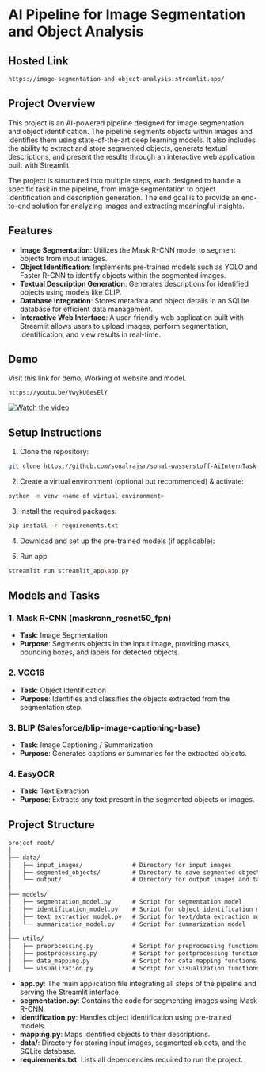 # AI Pipeline for Image Segmentation and Object Analysis

## Hosted Link
```bash
https://image-segmentation-and-object-analysis.streamlit.app/

```
## Project Overview

This project is an AI-powered pipeline designed for image segmentation and object identification. The pipeline segments objects within images and identifies them using state-of-the-art deep learning models. It also includes the ability to extract and store segmented objects, generate textual descriptions, and present the results through an interactive web application built with Streamlit.

The project is structured into multiple steps, each designed to handle a specific task in the pipeline, from image segmentation to object identification and description generation. The end goal is to provide an end-to-end solution for analyzing images and extracting meaningful insights.

## Features

- **Image Segmentation**: Utilizes the Mask R-CNN model to segment objects from input images.
- **Object Identification**: Implements pre-trained models such as YOLO and Faster R-CNN to identify objects within the segmented images.
- **Textual Description Generation**: Generates descriptions for identified objects using models like CLIP.
- **Database Integration**: Stores metadata and object details in an SQLite database for efficient data management.
- **Interactive Web Interface**: A user-friendly web application built with Streamlit allows users to upload images, perform segmentation, identification, and view results in real-time.

## Demo
Visit this link for demo, Working of website and model.
```
https://youtu.be/VwykU0esElY
```
[![Watch the video](https://img.youtube.com/vi/VwykU0esElY/maxresdefault.jpg)](https://www.youtube.com/watch?v=VwykU0esElY)


## Setup Instructions

1. Clone the repository:
```bash
git clone https://github.com/sonalrajsr/sonal-wasserstoff-AiInternTask.git
```
2. Create a virtual environment (optional but recommended) & activate:
```bash
python -m venv <name_of_virtual_environment>
```
3. Install the required packages:
```bash
pip install -r requirements.txt
```
4. Download and set up the pre-trained models (if applicable):

5. Run app
```bash
streamlit run streamlit_app\app.py
```
   
## Models and Tasks

### 1. Mask R-CNN (maskrcnn_resnet50_fpn)
- **Task**: Image Segmentation
- **Purpose**: Segments objects in the input image, providing masks, bounding boxes, and labels for detected objects.

### 2. VGG16
- **Task**: Object Identification
- **Purpose**: Identifies and classifies the objects extracted from the segmentation step.

### 3. BLIP (Salesforce/blip-image-captioning-base)
- **Task**: Image Captioning / Summarization
- **Purpose**: Generates captions or summaries for the extracted objects.

### 4. EasyOCR
- **Task**: Text Extraction
- **Purpose**: Extracts any text present in the segmented objects or images.

## Project Structure
```markdown
project_root/
│
├── data/
│   ├── input_images/              # Directory for input images
│   ├── segmented_objects/         # Directory to save segmented object images
│   └── output/                    # Directory for output images and tables
│
├── models/
│   ├── segmentation_model.py      # Script for segmentation model
│   ├── identification_model.py    # Script for object identification model
│   ├── text_extraction_model.py   # Script for text/data extraction model
│   └── summarization_model.py     # Script for summarization model
│
├── utils/
│   ├── preprocessing.py           # Script for preprocessing functions
│   ├── postprocessing.py          # Script for postprocessing functions
│   ├── data_mapping.py            # Script for data mapping functions
│   └── visualization.py           # Script for visualization functions
```
- **app.py**: The main application file integrating all steps of the pipeline and serving the Streamlit interface.
- **segmentation.py**: Contains the code for segmenting images using Mask R-CNN.
- **identification.py**: Handles object identification using pre-trained models.
- **mapping.py**: Maps identified objects to their descriptions.
- **data/**: Directory for storing input images, segmented objects, and the SQLite database.
- **requirements.txt**: Lists all dependencies required to run the project.

